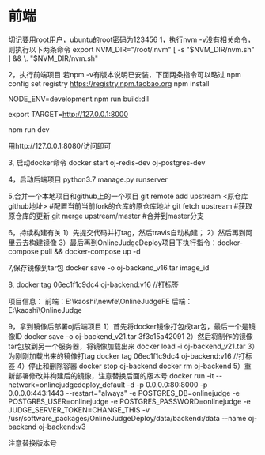# 前端
切记要用root用户，ubuntu的root密码为123456
1，执行nvm -v没有相关命令，则执行以下两条命令
export NVM_DIR="/root/.nvm"
[ -s "$NVM_DIR/nvm.sh" ] && \. "$NVM_DIR/nvm.sh"

2，执行前端项目
若npm -v有版本说明已安装，下面两条指令可以略过
npm config set registry https://registry.npm.taobao.org
npm install

NODE_ENV=development npm run build:dll

export TARGET=http://127.0.0.1:8000

npm run dev

用http://127.0.0.1:8080/访问即可

3, 启动docker命令
 docker start oj-redis-dev oj-postgres-dev


4，启动后端项目
python3.7 manage.py runserver

5,合并一个本地项目和github上的一个项目
git remote add upstream <原仓库github地址>    #配置当前当前fork的仓库的原仓库地址
git fetch upstream    #获取原仓库的更新
git merge upstream/master    #合并到master分支

6，持续构建有关
1）先提交代码并打tag，然后travis自动构建；
2）然后再到阿里云去构建镜像
3）最后再到OnlineJudgeDeploy项目下执行指令：docker-compose pull && docker-compose up -d

7,保存镜像到tar包
docker save -o oj-backend_v16.tar image_id

8,
docker tag 06ec1f1c9dc4 oj-backend:v16 //打标签

项目信息：
前端：E:\kaoshi\newfe\OnlineJudgeFE
后端：E:\kaoshi\OnlineJudge


9，拿到镜像后部署oj后端项目
1）首先将docker镜像打包成tar包，最后一个是镜像ID
docker save -o oj-backend_v21.tar 3f3c15a42091
2）然后将制作的镜像tar包放到另一个服务器，将镜像加载出来
docker load -i oj-backend_v21.tar
3）为刚刚加载出来的镜像打tag
docker tag 06ec1f1c9dc4 oj-backend:v16 //打标签
4）停止和删除容器
docker stop oj-backend
docker rm oj-backend
5）重新部署修改并构建后的镜像，注意替换后面的版本号
docker run  -it --network=onlinejudgedeploy_default -d -p 0.0.0.0:80:8000 -p 0.0.0.0:443:1443 --restart="always"  -e POSTGRES_DB=onlinejudge -e POSTGRES_USER=onlinejudge -e POSTGRES_PASSWORD=onlinejudge -e JUDGE_SERVER_TOKEN=CHANGE_THIS -v /usr/software_packages/OnlineJudgeDeploy/data/backend:/data --name oj-backend oj-backend:v3

注意替换版本号